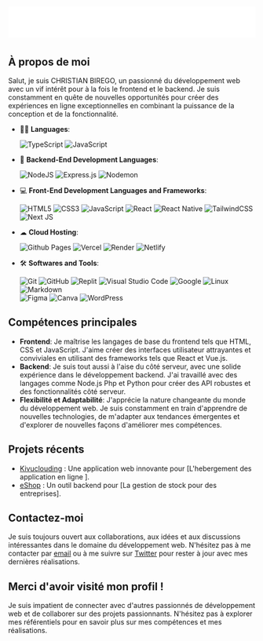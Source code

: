 <h1 align="center">
  <img src="name.svg" alt="Marton Lederer" />
</h1>

## À propos de moi
Salut, je suis CHRISTIAN BIREGO, un passionné du développement web avec un vif intérêt pour à la fois le frontend et le backend. Je suis constamment en quête de nouvelles opportunités pour créer des expériences en ligne exceptionnelles en combinant la puissance de la conception et de la fonctionnalité.
<p align="center">

- 👩‍💻 **Languages**:

    ![TypeScript](https://img.shields.io/badge/typescript-%23007ACC.svg?style=for-the-badge&logo=typescript&logoColor=white)
    ![JavaScript](https://img.shields.io/badge/JavaScript%20-%23F7DF1E.svg?style=for-the-badge&logo=javascript&logoColor=black)

- 🤖 **Backend-End Development Languages**:

    ![NodeJS](https://img.shields.io/badge/node.js-6DA55F?style=for-the-badge&logo=node.js&logoColor=white)
    ![Express.js](https://img.shields.io/badge/express.js-%23404d59.svg?style=for-the-badge&logo=express&logoColor=%2361DAFB) 
    ![Nodemon](https://img.shields.io/badge/NODEMON-%23323330.svg?style=for-the-badge&logo=nodemon&logoColor=%BBDEAD) 



- 💻 **Front-End Development Languages and Frameworks**:
    
    ![HTML5](https://img.shields.io/badge/HTML5%20-%23E34F26.svg?style=for-the-badge&logo=html5&logoColor=white)
    ![CSS3](https://img.shields.io/badge/CSS%20-%231572B6.svg?style=for-the-badge&logo=css3&logoColor=white)
    ![JavaScript](https://img.shields.io/badge/JavaScript%20-%23F7DF1E.svg?style=for-the-badge&logo=javascript&logoColor=black)
    ![React](https://img.shields.io/badge/react%20-%2300D8FF.svg?style=for-the-badge&logo=react&logoColor=black)
    ![React Native](https://img.shields.io/badge/react_native-%2320232a.svg?style=for-the-badge&logo=react&logoColor=%2361DAFB)
    ![TailwindCSS](https://img.shields.io/badge/tailwindcss-%2338B2AC.svg?style=for-the-badge&logo=tailwind-css&logoColor=white)
    ![Next JS](https://img.shields.io/badge/Next-black?style=for-the-badge&logo=next.js&logoColor=white)

- ☁ **Cloud Hosting**:

    ![Github Pages](https://img.shields.io/badge/GitHub%20Pages-%23327FC7.svg?style=for-the-badge&logo=github&logoColor=white)
    ![Vercel](https://img.shields.io/badge/vercel-%23000000.svg?style=for-the-badge&logo=vercel&logoColor=white)
    ![Render](https://img.shields.io/badge/Render-%46E3B7.svg?style=for-the-badge&logo=render&logoColor=white) 
    ![Netlify](https://img.shields.io/badge/netlify-%23000000.svg?style=for-the-badge&logo=netlify&logoColor=#00C7B7) 

- 🛠 **Softwares and Tools**:

    ![Git](https://img.shields.io/badge/git-%23F05033.svg?style=for-the-badge&logo=git&logoColor=white)
    ![GitHub](https://img.shields.io/badge/github-%23121011.svg?style=for-the-badge&logo=github&logoColor=white)
    ![Replit](https://img.shields.io/badge/replit-%23667881.svg?style=for-the-badge&logo=replit&logoColor=white)
    ![Visual Studio Code](https://img.shields.io/badge/Visual%20Studio%20Code-0078d7.svg?style=for-the-badge&logo=visual-studio-code&logoColor=white)
    ![Google](https://img.shields.io/badge/google-%234285F4.svg?style=for-the-badge&logo=google&logoColor=white)
    ![Linux](https://img.shields.io/badge/Linux-FCC624?style=for-the-badge&logo=linux&logoColor=black) 
    ![Markdown](https://img.shields.io/badge/markdown-%23000000.svg?style=for-the-badge&logo=markdown&logoColor=white)  
    ![Figma](https://img.shields.io/badge/figma-%23F24E1E.svg?style=for-the-badge&logo=figma&logoColor=white) ![Canva](https://img.shields.io/badge/Canva-%2300C4CC.svg?style=for-the-badge&logo=Canva&logoColor=white)
    ![WordPress](https://img.shields.io/badge/WordPress-%23117AC9.svg?style=for-the-badge&logo=WordPress&logoColor=white)

</p>


## Compétences principales
- **Frontend**: Je maîtrise les langages de base du frontend tels que HTML, CSS et JavaScript. J'aime créer des interfaces utilisateur attrayantes et conviviales en utilisant des frameworks tels que React et Vue.js.
- **Backend**: Je suis tout aussi à l'aise du côté serveur, avec une solide expérience dans le développement backend. J'ai travaillé avec des langages comme Node.js Php et Python pour créer des API robustes et des fonctionnalités côté serveur.
- **Flexibilité et Adaptabilité**: J'apprécie la nature changeante du monde du développement web. Je suis constamment en train d'apprendre de nouvelles technologies, de m'adapter aux tendances émergentes et d'explorer de nouvelles façons d'améliorer mes compétences.

## Projets récents
- [Kivuclouding](http:kivuclouding.net) : Une application web innovante pour [L'hebergement des application en ligne ].
- [eShop](lien-vers-projet-2) : Un outil backend pour [La gestion de stock pour des entreprises].

## Contactez-moi
Je suis toujours ouvert aux collaborations, aux idées et aux discussions intéressantes dans le domaine du développement web. N'hésitez pas à me contacter par [email](mailto:christianbirego3@email.com) ou à me suivre sur [Twitter](lien-vers-votre-compte-twitter) pour rester à jour avec mes dernières réalisations.

## Merci d'avoir visité mon profil !
Je suis impatient de connecter avec d'autres passionnés de développement web et de collaborer sur des projets passionnants. N'hésitez pas à explorer mes référentiels pour en savoir plus sur mes compétences et mes réalisations.

<!---
birego/birego is a ✨ special ✨ repository because its `README.md` (this file) appears on your GitHub profile.
You can click the Preview link to take a look at your changes.
--->

